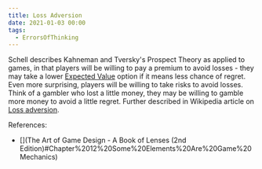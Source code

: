 ```yaml
---
title: Loss Adversion
date: 2021-01-03 00:00
tags:
  - ErrorsOfThinking
---
```


Schell describes Kahneman and Tversky's Prospect Theory as applied to games, in that players will be willing to pay a premium to avoid losses - they may take a lower [Expected Value](permanent/expected-value.md) option if it means less chance of regret. Even more surprising, players will be willing to take risks to avoid losses. Think of a gambler who lost a little money, they may be willing to gamble more money to avoid a little regret. Further described in Wikipedia article on [Loss adversion](https://en.wikipedia.org/wiki/Loss_aversion).

References:

* [](The Art of Game Design - A Book of Lenses (2nd Edition)#Chapter%2012%20Some%20Elements%20Are%20Game%20Mechanics)